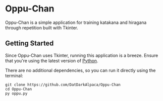 # Oppu-Chan
Oppu-Chan is a simple application for training katakana and hiragana through repetition built with Tkinter.

## Getting Started
Since Oppu-Chan uses Tkinter, running this application is a breeze. Ensure that you're using the latest version of [Python](https://www.python.org/downloads/).

There are no additional dependencies, so you can run it directly using the terminal:

```
git clone https://github.com/DatDarkAlpaca/Oppu-Chan
cd Oppu-Chan
py oppu.py
```
